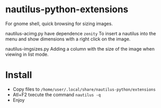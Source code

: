 # nautilus-python-extensions 
For gnome shell, quick browsing for sizing images.

nautilus-acimg.py have dependence `zenity`
To insert a nautilus into the menu and show dimensions with a right click on the image. 

nautilus-imgsizes.py
Adding a column with the size of the image when viewing in list mode.

# Install

  * Copy files to `/home/user/.local/share/nautilus-python/extensions`
  * Atl+F2 txecute the command `nautilus -q`
  * Enjoy
